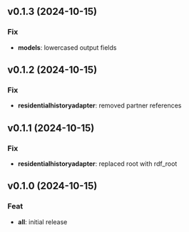 ## v0.1.3 (2024-10-15)

### Fix

- **models**: lowercased output fields

## v0.1.2 (2024-10-15)

### Fix

- **residentialhistoryadapter**: removed partner references

## v0.1.1 (2024-10-15)

### Fix

- **residentialhistoryadapter**: replaced root with rdf_root

## v0.1.0 (2024-10-15)

### Feat

- **all**: initial release

